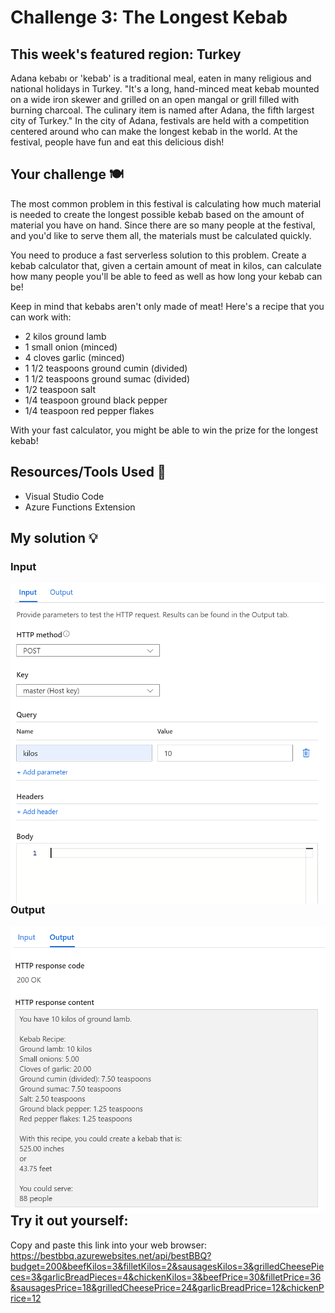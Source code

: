 # Challenge 3: The Longest Kebab

## This week's featured region: Turkey

Adana kebabı or 'kebab' is a traditional meal, eaten in many religious and national holidays in Turkey. "It's a long, hand-minced meat kebab mounted on a wide iron skewer and grilled on an open mangal or grill filled with burning charcoal. The culinary item is named after Adana, the fifth largest city of Turkey." In the city of Adana, festivals are held with a competition centered around who can make the longest kebab in the world. At the festival, people have fun and eat this delicious dish!

## Your challenge 🍽

The most common problem in this festival is calculating how much material is needed to create the longest possible kebab based on the amount of material you have on hand. Since there are so many people at the festival, and you'd like to serve them all, the materials must be calculated quickly.

You need to produce a fast serverless solution to this problem. Create a kebab calculator that, given a certain amount of meat in kilos, can calculate how many people you'll be able to feed as well as how long your kebab can be!

Keep in mind that kebabs aren't only made of meat! Here's a recipe that you can work with:

- 2 kilos ground lamb
- 1 small onion (minced)
- 4 cloves garlic (minced)
- 1 1/2 teaspoons ground cumin (divided)
- 1 1/2 teaspoons ground sumac (divided)
- 1/2 teaspoon salt
- 1/4 teaspoon ground black pepper
- 1/4 teaspoon red pepper flakes

With your fast calculator, you might be able to win the prize for the longest kebab!

## Resources/Tools Used 🚀
- Visual Studio Code
- Azure Functions Extension

## My solution 💡

### Input
<img
  src="photos/input.png"
  alt="Azure Function Input"
  style="float: left; margin-right: 90px;"
/>

### Output
<img
  src="photos/output.png"
  alt="Azure Function Output"
  style="float: left; margin-right: 90px;"
/>

## Try it out yourself:
Copy and paste this link into your web browser: https://bestbbq.azurewebsites.net/api/bestBBQ?budget=200&beefKilos=3&filletKilos=2&sausagesKilos=3&grilledCheesePieces=3&garlicBreadPieces=4&chickenKilos=3&beefPrice=30&filletPrice=36&sausagesPrice=18&grilledCheesePrice=24&garlicBreadPrice=12&chickenPrice=12
